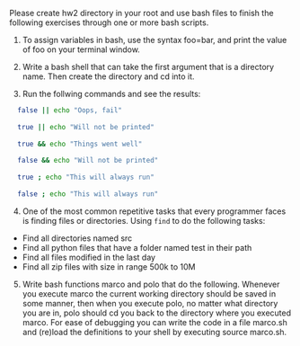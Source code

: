 Please create hw2 directory in your root and use bash files to finish the following exercises through one or more bash scripts.

1. To assign variables in bash, use the syntax foo=bar, and print the value of foo on your terminal window.

2. Write a bash shell that can take the first argument that is a directory name. Then create the directory and cd into it.

3. Run the follwing commands and see the results:
```bash
  false || echo "Oops, fail"
  
  true || echo "Will not be printed"
  
  true && echo "Things went well"
  
  false && echo "Will not be printed"
  
  true ; echo "This will always run"
  
  false ; echo "This will always run"
```
  
4. One of the most common repetitive tasks that every programmer faces is finding files or directories. Using `find` to do the following tasks:
- Find all directories named src
- Find all python files that have a folder named test in their path
- Find all files modified in the last day
- Find all zip files with size in range 500k to 10M

5. Write bash functions marco and polo that do the following. Whenever you execute marco the current working directory should be saved in some manner, then when you execute polo, no matter what directory you are in, polo should cd you back to the directory where you executed marco. For ease of debugging you can write the code in a file marco.sh and (re)load the definitions to your shell by executing source marco.sh.


